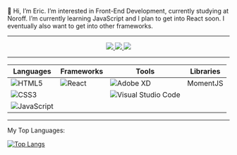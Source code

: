 :wave: Hi, I’m Eric. I’m interested in Front-End Development, currently studying at Noroff. I’m currently learning JavaScript and I plan to get into React soon. I eventually also want to get into other frameworks.

---

<div align="center">
  <a href="https://www.linkedin.com/in/eric-pretzinger-0753551a4/">
    <img src="https://img.shields.io/badge/linkedin-%230077B5.svg?style=for-the-badge&logo=linkedin&logoColor=white" />
  </a>
  <a href="https://discordapp.com/channels/@me/210403855442247680">
    <img src="https://img.shields.io/badge/%3CpretzL0001%3E-%237289DA.svg?style=for-the-badge&logo=discord&logoColor=white" />
  </a>
  <a href="mailto:ericpretzinger@gmail.com">
    <img src="https://img.shields.io/badge/Gmail-D14836?style=for-the-badge&logo=gmail&logoColor=white" />
  </a>
</div>

---

| Languages | Frameworks | Tools | Libraries |
|-----------|------------|-------|-----------|
|![HTML5](https://img.shields.io/badge/html5-%23E34F26.svg?style=for-the-badge&logo=html5&logoColor=white)|![React](https://img.shields.io/badge/react-%2320232a.svg?style=for-the-badge&logo=react&logoColor=%2361DAFB)|![Adobe XD](https://img.shields.io/badge/Adobe%20XD-470137?style=for-the-badge&logo=Adobe%20XD&logoColor=#FF61F6)| MomentJS |
|![CSS3](https://img.shields.io/badge/css3-%231572B6.svg?style=for-the-badge&logo=css3&logoColor=white)| |![Visual Studio Code](https://img.shields.io/badge/Visual%20Studio%20Code-0078d7.svg?style=for-the-badge&logo=visual-studio-code&logoColor=white)|
|![JavaScript](https://img.shields.io/badge/javascript-%23323330.svg?style=for-the-badge&logo=javascript&logoColor=%23F7DF1E)|

---

My Top Languages:

[![Top Langs](https://github-readme-stats.vercel.app/api/top-langs/?username=pretzL&layout=compact)](https://github.com/pretzL/github-readme-stats)

<!---
pretzL/pretzL is a ✨ special ✨ repository because its `README.md` (this file) appears on your GitHub profile.
You can click the Preview link to take a look at your changes.
--->
